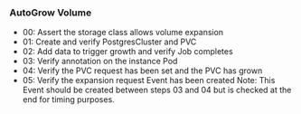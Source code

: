 ### AutoGrow Volume

* 00: Assert the storage class allows volume expansion
* 01: Create and verify PostgresCluster and PVC
* 02: Add data to trigger growth and verify Job completes
* 03: Verify annotation on the instance Pod
* 04: Verify the PVC request has been set and the PVC has grown
* 05: Verify the expansion request Event has been created
      Note: This Event should be created between steps 03 and 04 but is checked at the end for timing purposes.
